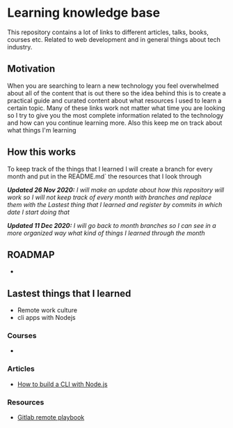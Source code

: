 # Learning knowledge base

This repository contains a lot of links to different articles, talks, books, courses etc. Related to web development and in general things about tech industry.

## Motivation

When you are searching to learn a new technology you feel overwhelmed about all of the content that is out there so the idea behind this is to create a practical guide and curated content about what resources I used to learn a certain topic. Many of these links work not matter what time you are looking so I try to give you the most complete information related to the technology and how can you continue learning more. Also this keep me on track about what things I'm learning

## How this works

To keep track of the things that I learned I will create a branch for every month and put in the README.md` the resources that I look through

**_Updated 26 Nov 2020:_** _I will make an update about how this repository will work so I will not keep track of every month with branches and replace them with the Lastest thing that I learned and register by commits in which date I start doing that_

**_Updated 11 Dec 2020:_** _I will go back to month branches so I can see in a more organized way what kind of things I learned through the month_

## ROADMAP

-

## Lastest things that I learned

- Remote work culture
- cli apps with Nodejs

### Courses

-

### Articles

- [How to build a CLI with Node.js](https://www.twilio.com/blog/how-to-build-a-cli-with-node-js)

### Resources

- [Gitlab remote playbook](https://about.gitlab.com/resources/downloads/ebook-remote-playbook.pdf)
